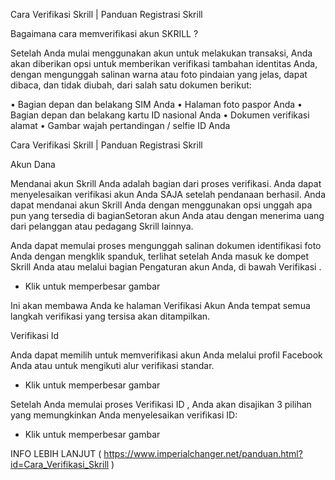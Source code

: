 Cara Verifikasi Skrill | Panduan Registrasi Skrill




Bagaimana cara memverifikasi akun SKRILL ? 


Setelah Anda mulai menggunakan akun untuk melakukan transaksi, Anda akan diberikan opsi untuk memberikan verifikasi tambahan identitas Anda, dengan mengunggah salinan warna atau foto pindaian yang jelas, dapat dibaca, dan tidak diubah, dari salah satu dokumen berikut:


• Bagian depan dan belakang SIM Anda 
• Halaman foto paspor Anda 
• Bagian depan dan belakang kartu ID nasional Anda 
• Dokumen verifikasi alamat 
• Gambar wajah pertandingan / selfie ID Anda


Cara Verifikasi Skrill | Panduan Registrasi Skrill


Akun Dana


Mendanai akun Skrill Anda adalah bagian dari proses verifikasi. Anda dapat menyelesaikan verifikasi akun Anda SAJA setelah pendanaan berhasil. Anda dapat mendanai akun Skrill Anda dengan menggunakan opsi unggah apa pun yang tersedia di bagianSetoran akun Anda atau dengan menerima uang dari pelanggan atau pedagang Skrill lainnya.


Anda dapat memulai proses mengunggah salinan dokumen identifikasi foto Anda dengan mengklik spanduk, terlihat setelah Anda masuk ke dompet Skrill Anda atau melalui bagian Pengaturan akun Anda, di bawah Verifikasi .






* Klik untuk memperbesar gambar


Ini akan membawa Anda ke halaman Verifikasi Akun Anda tempat semua langkah verifikasi yang tersisa akan ditampilkan.


Verifikasi Id




Anda dapat memilih untuk memverifikasi akun Anda melalui profil Facebook Anda atau untuk mengikuti alur verifikasi standar.






* Klik untuk memperbesar gambar


Setelah Anda memulai proses Verifikasi ID , Anda akan disajikan 3 pilihan yang memungkinkan Anda menyelesaikan verifikasi ID:






* Klik untuk memperbesar gambar


INFO LEBIH LANJUT ( https://www.imperialchanger.net/panduan.html?id=Cara_Verifikasi_Skrill )
